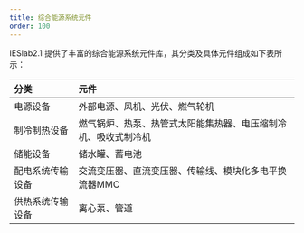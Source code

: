 ```yaml
---
title: 综合能源系统元件
order: 100
---
```


IESlab2.1 提供了丰富的综合能源系统元件库，其分类及具体元件组成如下表所示：

| 分类 | 元件 |
| :--- | :---  |
| 电源设备 | 外部电源、风机、光伏、燃气轮机 |
| 制冷制热设备 | 燃气锅炉、热泵、热管式太阳能集热器、电压缩制冷机、吸收式制冷机 |
| 储能设备 | 储水罐、蓄电池 |
| 配电系统传输设备 | 交流变压器、直流变压器、传输线、模块化多电平换流器MMC |
| 供热系统传输设备 | 离心泵、管道 |
